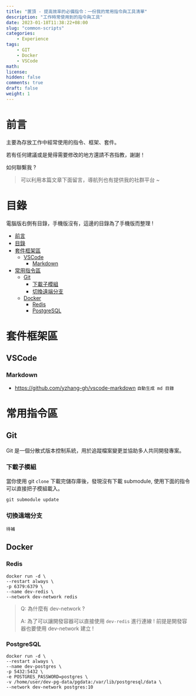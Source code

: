 ```yaml
---
title: "置頂 - 提高效率的必備指令：一份我的常用指令與工具清單"
description: "工作時常使用到的指令與工具"
date: 2023-01-18T11:38:22+08:00
slug: "common-scripts"
categories:
    - Experience
tags:
    - GIT
    - Docker
    - VSCode
math: 
license: 
hidden: false
comments: true
draft: false
weight: 1
---
```


# 前言

主要為存放工作中經常使用的指令、框架、套件。

若有任何建議或是覺得需要修改的地方還請不吝指教，謝謝！

如何聯繫我 ?

> 可以利用本篇文章下面留言，導航列也有提供我的社群平台 ~

# 目錄

電腦版右側有目錄，手機版沒有，這邊的目錄為了手機版而整理 !

- [前言](#前言)
- [目錄](#目錄)
- [套件框架區](#套件框架區)
  - [VSCode](#vscode)
    - [Markdown](#markdown)
- [常用指令區](#常用指令區)
  - [Git](#git)
    - [下載子模組](#下載子模組)
    - [切換遠端分支](#切換遠端分支)
  - [Docker](#docker)
    - [Redis](#redis)
    - [PostgreSQL](#postgresql)


# 套件框架區

## VSCode

### Markdown

- https://github.com/yzhang-gh/vscode-markdown `自動生成 md 目錄` 

# 常用指令區

## Git

Git 是一個分散式版本控制系統，用於追蹤檔案變更並協助多人共同開發專案。

### 下載子模組

當你使用 git `clone` 下載完儲存庫後，發現沒有下載 submodule, 使用下面的指令可以直接把子模組載入。

```
git submodule update
```

### 切換遠端分支

`待補`

## Docker

### Redis

```
docker run -d \
--restart always \
-p 6379:6379 \
--name dev-redis \
--network dev-network redis
```

> Q: 為什麼有 dev-network ? 
>
> A: 為了可以讓開發容器可以直接使用 `dev-redis` 進行連線 ! 前提是開發容器也要使用 dev-network 建立 ! 

### PostgreSQL

```
docker run -d \
--restart always \
--name dev-postgres \
-p 5432:5432 \
-e POSTGRES_PASSWORD=postgres \
-v /home/user/dev-pg-data/pgdata:/var/lib/postgresql/data \
--network dev-network postgres:10
```